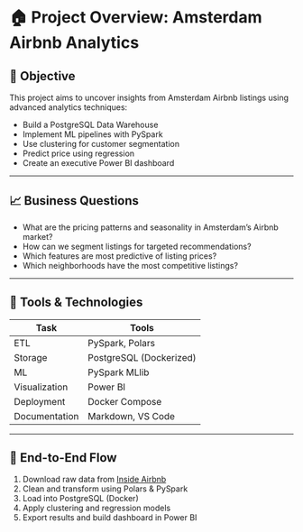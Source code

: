 # 🏠 Project Overview: Amsterdam Airbnb Analytics

## 📌 Objective
This project aims to uncover insights from Amsterdam Airbnb listings using advanced analytics techniques:
- Build a PostgreSQL Data Warehouse
- Implement ML pipelines with PySpark
- Use clustering for customer segmentation
- Predict price using regression
- Create an executive Power BI dashboard

---

## 📈 Business Questions
- What are the pricing patterns and seasonality in Amsterdam’s Airbnb market?
- How can we segment listings for targeted recommendations?
- Which features are most predictive of listing prices?
- Which neighborhoods have the most competitive listings?

---

## 💼 Tools & Technologies
| Task | Tools |
|------|-------|
| ETL | PySpark, Polars |
| Storage | PostgreSQL (Dockerized) |
| ML | PySpark MLlib |
| Visualization | Power BI |
| Deployment | Docker Compose |
| Documentation | Markdown, VS Code |

---

## 🔄 End-to-End Flow
1. Download raw data from [Inside Airbnb](https://insideairbnb.com/get-the-data.html)
2. Clean and transform using Polars & PySpark
3. Load into PostgreSQL (Docker)
4. Apply clustering and regression models
5. Export results and build dashboard in Power BI
